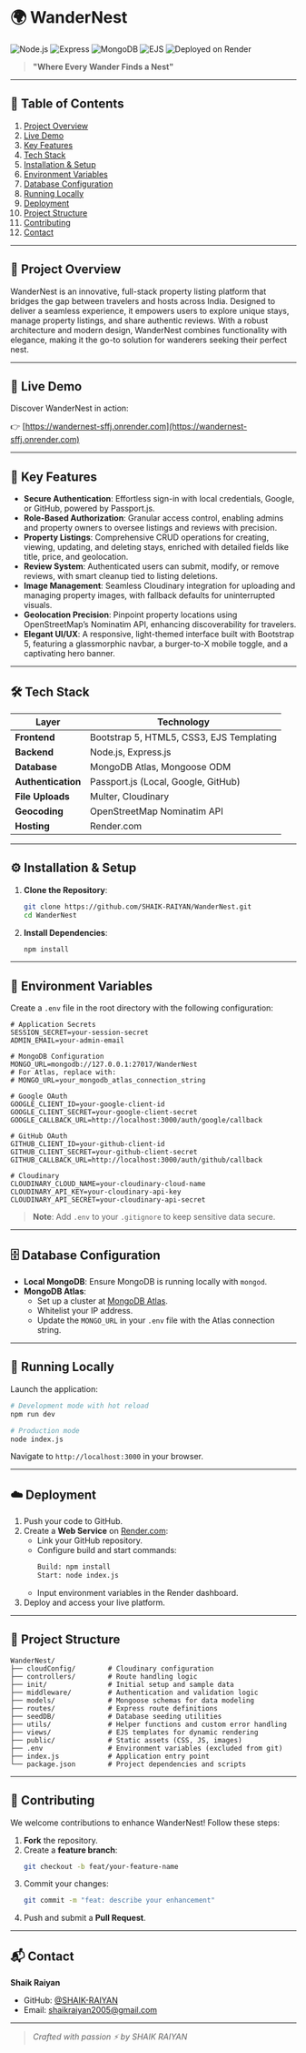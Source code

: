 # 🌍 WanderNest

![Node.js](https://img.shields.io/badge/Node.js-v18%2B-green)
![Express](https://img.shields.io/badge/Express-5.x-lightgrey)
![MongoDB](https://img.shields.io/badge/MongoDB-5.x-green)
![EJS](https://img.shields.io/badge/EJS-templating-yellow)
![Deployed on Render](https://img.shields.io/badge/Deploy%20Status-Active-blue)

> **"Where Every Wander Finds a Nest"**

---

## 📖 Table of Contents

1. [Project Overview](#project-overview)
2. [Live Demo](#live-demo)
3. [Key Features](#key-features)
4. [Tech Stack](#tech-stack)
5. [Installation & Setup](#installation--setup)
6. [Environment Variables](#environment-variables)
7. [Database Configuration](#database-configuration)
8. [Running Locally](#running-locally)
9. [Deployment](#deployment)
10. [Project Structure](#project-structure)
11. [Contributing](#contributing)
12. [Contact](#contact)

---

## 🚀 Project Overview

WanderNest is an innovative, full-stack property listing platform that bridges the gap between travelers and hosts across India. Designed to deliver a seamless experience, it empowers users to explore unique stays, manage property listings, and share authentic reviews. With a robust architecture and modern design, WanderNest combines functionality with elegance, making it the go-to solution for wanderers seeking their perfect nest.

---

## 🔗 Live Demo

Discover WanderNest in action:

👉 [https://wandernest-sffj.onrender.com](https://wandernest-sffj.onrender.com)

---

## 🎯 Key Features

- **Secure Authentication**: Effortless sign-in with local credentials, Google, or GitHub, powered by Passport.js.
- **Role-Based Authorization**: Granular access control, enabling admins and property owners to oversee listings and reviews with precision.
- **Property Listings**: Comprehensive CRUD operations for creating, viewing, updating, and deleting stays, enriched with detailed fields like title, price, and geolocation.
- **Review System**: Authenticated users can submit, modify, or remove reviews, with smart cleanup tied to listing deletions.
- **Image Management**: Seamless Cloudinary integration for uploading and managing property images, with fallback defaults for uninterrupted visuals.
- **Geolocation Precision**: Pinpoint property locations using OpenStreetMap’s Nominatim API, enhancing discoverability for travelers.
- **Elegant UI/UX**: A responsive, light-themed interface built with Bootstrap 5, featuring a glassmorphic navbar, a burger-to-X mobile toggle, and a captivating hero banner.

---

## 🛠️ Tech Stack

| Layer            | Technology                                         |
|------------------|----------------------------------------------------|
| **Frontend**     | Bootstrap 5, HTML5, CSS3, EJS Templating           |
| **Backend**      | Node.js, Express.js                                |
| **Database**     | MongoDB Atlas, Mongoose ODM                        |
| **Authentication**| Passport.js (Local, Google, GitHub)               |
| **File Uploads** | Multer, Cloudinary                                 |
| **Geocoding**    | OpenStreetMap Nominatim API                        |
| **Hosting**      | Render.com                                         |

---

## ⚙️ Installation & Setup

1. **Clone the Repository**:
   ```bash
   git clone https://github.com/SHAIK-RAIYAN/WanderNest.git
   cd WanderNest
   ```

2. **Install Dependencies**:
   ```bash
   npm install
   ```

---

## 🔑 Environment Variables

Create a `.env` file in the root directory with the following configuration:

```env
# Application Secrets
SESSION_SECRET=your-session-secret
ADMIN_EMAIL=your-admin-email

# MongoDB Configuration
MONGO_URL=mongodb://127.0.0.1:27017/WanderNest
# For Atlas, replace with:
# MONGO_URL=your_mongodb_atlas_connection_string

# Google OAuth
GOOGLE_CLIENT_ID=your-google-client-id
GOOGLE_CLIENT_SECRET=your-google-client-secret
GOOGLE_CALLBACK_URL=http://localhost:3000/auth/google/callback

# GitHub OAuth
GITHUB_CLIENT_ID=your-github-client-id
GITHUB_CLIENT_SECRET=your-github-client-secret
GITHUB_CALLBACK_URL=http://localhost:3000/auth/github/callback

# Cloudinary
CLOUDINARY_CLOUD_NAME=your-cloudinary-cloud-name
CLOUDINARY_API_KEY=your-cloudinary-api-key
CLOUDINARY_API_SECRET=your-cloudinary-api-secret
```

> **Note**: Add `.env` to your `.gitignore` to keep sensitive data secure.

---

## 🗄️ Database Configuration

- **Local MongoDB**: Ensure MongoDB is running locally with `mongod`.
- **MongoDB Atlas**:
  - Set up a cluster at [MongoDB Atlas](https://cloud.mongodb.com).
  - Whitelist your IP address.
  - Update the `MONGO_URL` in your `.env` file with the Atlas connection string.

---

## 🏃 Running Locally

Launch the application:

```bash
# Development mode with hot reload
npm run dev

# Production mode
node index.js
```

Navigate to `http://localhost:3000` in your browser.

---

## ☁️ Deployment

1. Push your code to GitHub.
2. Create a **Web Service** on [Render.com](https://render.com):
   - Link your GitHub repository.
   - Configure build and start commands:
     ```bash
     Build: npm install
     Start: node index.js
     ```
   - Input environment variables in the Render dashboard.
3. Deploy and access your live platform.

---

## 📁 Project Structure

```
WanderNest/
├── cloudConfig/        # Cloudinary configuration
├── controllers/        # Route handling logic
├── init/               # Initial setup and sample data
├── middleware/         # Authentication and validation logic
├── models/             # Mongoose schemas for data modeling
├── routes/             # Express route definitions
├── seedDB/             # Database seeding utilities
├── utils/              # Helper functions and custom error handling
├── views/              # EJS templates for dynamic rendering
├── public/             # Static assets (CSS, JS, images)
├── .env                # Environment variables (excluded from git)
├── index.js            # Application entry point
└── package.json        # Project dependencies and scripts
```

---

## 🤝 Contributing

We welcome contributions to enhance WanderNest! Follow these steps:

1. **Fork** the repository.
2. Create a **feature branch**:
   ```bash
   git checkout -b feat/your-feature-name
   ```
3. Commit your changes:
   ```bash
   git commit -m "feat: describe your enhancement"
   ```
4. Push and submit a **Pull Request**.

---

## 📬 Contact

**Shaik Raiyan**

- GitHub: [@SHAIK-RAIYAN](https://github.com/SHAIK-RAIYAN)
- Email: [shaikraiyan2005@gmail.com](mailto:shaikraiyan2005@gmail.com)

---

> *Crafted with passion ⚡ by SHAIK RAIYAN*
